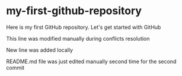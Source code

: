 # my-first-github-repository
Here is my first GitHub repository. Let's get started with GitHub

This line was modified manually during conflicts resolution

New line was added locally

README.md file was just edited manually second time for the second commit
